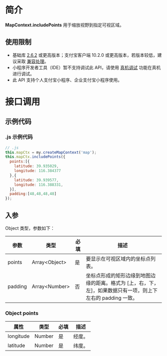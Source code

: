 # 简介

**MapContext.includePoints** 用于缩放视野到指定可视区域。

## 使用限制

- 基础库 [2.6.2](https://opendocs.alipay.com/mini/framework/lib-upgrade-v2) 或更高版本；支付宝客户端 10.2.0 或更高版本，若版本较低，建议采取 [兼容处理](https://opendocs.alipay.com/mini/framework/compatibility)。
- 小程序开发者工具（IDE）暂不支持调试此 API，请使用 [真机调试](https://opendocs.alipay.com/mini/ide/remote-debug) 功能在真机进行调试。
- 此 API 支持个人支付宝小程序、企业支付宝小程序使用。

# 接口调用

## 示例代码

### .js 示例代码

```javascript
// .js
this.mapCtx = my.createMapContext('map');
this.mapCtx.includePoints({
  points:[{
    latitude: 39.935029,
    longitude: 116.384377
  },{
    latitude: 39.939577,
    longitude: 116.388331,
  }],
  padding:[48,48,48,48]
});
```

## 入参

Object 类型，参数如下：

| **参数** | **类型** | **必填** | **描述** |
| --- | --- | --- | --- |
| points | Array\<Object\> | 是 | 要显示在可视区域内的坐标点列表。 |
| padding | Array\<Number\> | 否 | 坐标点形成的矩形边缘到地图边缘的距离。格式为 [上，右，下，左]，如果数据只有一项，则上下左右的 padding 一致。 |

### Object points
| **属性** | **类型** | **必填** | **描述** |
| --- | --- | --- | --- |
| longitude | Number | 是 | 经度。 |
| latitude | Number | 是 | 纬度。 |
